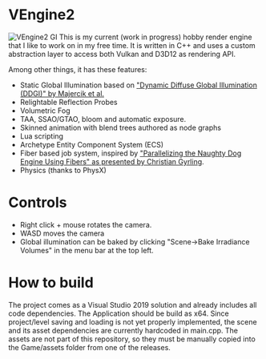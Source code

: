 # VEngine2
![VEngine2 GI](https://doerriest.github.io/img/vengine2_editor_screen0.png?raw=true "VEngine2 Global Illumination")
This is my current (work in progress) hobby render engine that I like to work on in my free time. It is written in C++ and uses a custom abstraction layer to access both Vulkan and D3D12 as rendering API.

Among other things, it has these features:
- Static Global Illumination based on ["Dynamic Diffuse Global Illumination (DDGI)" by Majercik et al.](https://jcgt.org/published/0008/02/01/)
- Relightable Reflection Probes
- Volumetric Fog
- TAA, SSAO/GTAO, bloom and automatic exposure.
- Skinned animation with blend trees authored as node graphs
- Lua scripting
- Archetype Entity Component System (ECS)
- Fiber based job system, inspired by ["Parallelizing the Naughty Dog Engine Using Fibers" as presented by Christian Gyrling](https://www.gdcvault.com/play/1022186/Parallelizing-the-Naughty-Dog-Engine).
- Physics (thanks to PhysX)

# Controls
- Right click + mouse rotates the camera.
- WASD moves the camera
- Global illumination can be baked by clicking "Scene->Bake Irradiance Volumes" in the menu bar at the top left.

# How to build
The project comes as a Visual Studio 2019 solution and already includes all code dependencies. The Application should be build as x64.
Since project/level saving and loading is not yet properly implemented, the scene and its asset dependencies are currently hardcoded in main.cpp.
The assets are not part of this repository, so they must be manually copied into the Game/assets folder from one of the releases. 
